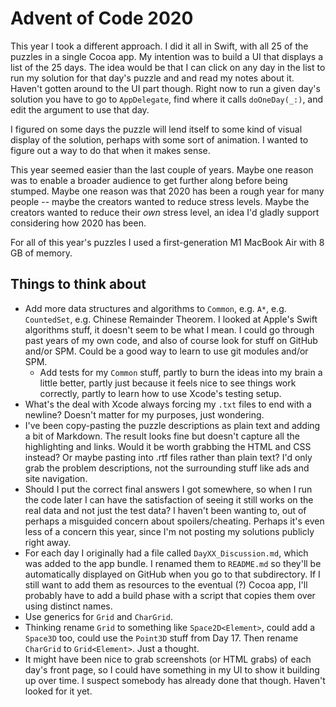 #  Advent of Code 2020

This year I took a different approach.  I did it all in Swift, with all 25 of the puzzles in a single Cocoa app.  My intention was to build a UI that displays a list of the 25 days.  The idea would be that I can click on any day in the list to run my solution for that day's puzzle and and read my notes about it.  Haven't gotten around to the UI part though.  Right now to run a given day's solution you have to go to `AppDelegate`, find where it calls `doOneDay(_:)`, and edit the argument to use that day.

I figured on some days the puzzle will lend itself to some kind of visual display of the solution, perhaps with some sort of animation.  I wanted to figure out a way to do that when it makes sense.

This year seemed easier than the last couple of years.  Maybe one reason was to enable a broader audience to get further along before being stumped.  Maybe one reason was that 2020 has been a rough year for many people -- maybe the creators wanted to reduce stress levels.  Maybe the creators wanted to reduce their *own* stress level, an idea I'd gladly support considering how 2020 has been.

For all of this year's puzzles I used a first-generation M1 MacBook Air with 8 GB of memory.


## Things to think about

- Add more data structures and algorithms to `Common`, e.g. `A*`, e.g. `CountedSet`, e.g. Chinese Remainder Theorem.  I looked at Apple's Swift algorithms stuff, it doesn't seem to be what I mean.  I could go through past years of my own code, and also of course look for stuff on GitHub and/or SPM.  Could be a good way to learn to use git modules and/or SPM.
	- Add tests for my `Common` stuff, partly to burn the ideas into my brain a little better, partly just because it feels nice to see things work correctly, partly to learn how to use Xcode's testing setup.
- What's the deal with Xcode always forcing my `.txt` files to end with a newline?  Doesn't matter for my purposes, just wondering.
- I've been copy-pasting the puzzle descriptions as plain text and adding a bit of Markdown.  The result looks fine but doesn't capture all the highlighting and links.  Would it be worth grabbing the HTML and CSS instead?  Or maybe pasting into .rtf files rather than plain text?  I'd only grab the problem descriptions, not the surrounding stuff like ads and site navigation.
- Should I put the correct final answers I got somewhere, so when I run the code later I can have the satisfaction of seeing it still works on the real data and not just the test data?  I haven't been wanting to, out of perhaps a misguided concern about spoilers/cheating.  Perhaps it's even less of a concern this year, since I'm not posting my solutions publicly right away.
- For each day I originally had a file called `DayXX_Discussion.md`, which was added to the app bundle.  I renamed them to `README.md` so they'll be automatically displayed on GitHub when you go to that subdirectory.  If I still want to add them as resources to the eventual (?) Cocoa app, I'll probably have to add a build phase with a script that copies them over using distinct names.
- Use generics for `Grid`  and `CharGrid`.
- Thinking rename `Grid` to something like `Space2D<Element>`, could add a `Space3D` too, could use the `Point3D` stuff from Day 17.  Then rename `CharGrid` to `Grid<Element>`.  Just a thought.
- It might have been nice to grab screenshots (or HTML grabs) of each day's front page, so I could have something in my UI to show it building up over time.  I suspect somebody has already done that though.  Haven't looked for it yet.




